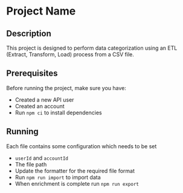 # Project Name

## Description

This project is designed to perform data categorization using an ETL (Extract, Transform, Load) process from a CSV file.

## Prerequisites

Before running the project, make sure you have:

- Created a new API user
- Created an account
- Run `npm ci` to install dependencies

## Running

Each file contains some configuration which needs to be set

- `userId` and `accountId`
- The file path
- Update the formatter for the required file format
- Run `npm run import` to import data
- When enrichment is complete run `npm run export`